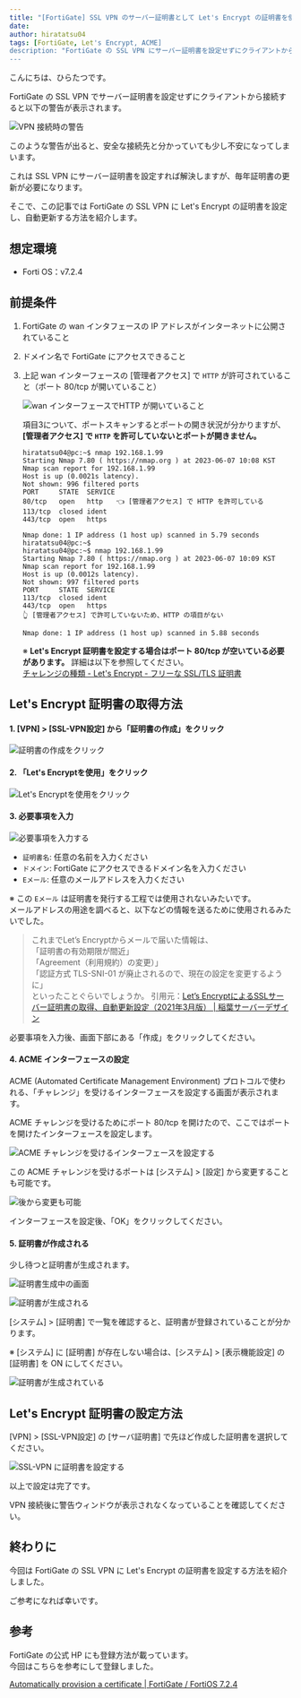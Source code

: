 ```yaml
---
title: "[FortiGate] SSL VPN のサーバー証明書として Let's Encrypt の証明書を使用する方法"
date: 
author: hiratatsu04
tags: [FortiGate, Let's Encrypt, ACME]
description: "FortiGate の SSL VPN にサーバー証明書を設定せずにクライアントから接続すると警告が出てしまいます。証明書を登録すれば解決しますが、毎年更新する必要があり手間に感じてしまいます。この記事では Let's Encrypt の証明書を設定することで、証明書を自動更新する方法を紹介します"
---
```


こんにちは、ひらたつです。

FortiGate の SSL VPN でサーバー証明書を設定せずにクライアントから接続すると以下の警告が表示されます。

![VPN 接続時の警告](images/1-error.png "VPN 接続時の警告")

このような警告が出ると、安全な接続先と分かっていても少し不安になってしまいます。

これは SSL VPN にサーバー証明書を設定すれば解決しますが、毎年証明書の更新が必要になります。

そこで、この記事では FortiGate の SSL VPN に Let's Encrypt の証明書を設定し、自動更新する方法を紹介します。

## 想定環境

- Forti OS：v7.2.4

## 前提条件

1. FortiGate の wan インタフェースの IP アドレスがインターネットに公開されていること
2. ドメイン名で FortiGate にアクセスできること
3. 上記 wan インターフェースの [管理者アクセス] で `HTTP` が許可されていること（ポート 80/tcp が開いていること）

    ![wan インターフェースで`HTTP` が開いていること](images/open-80-port.png "wan インターフェースで `HTTP` が開いていること")

    項目3について、ポートスキャンするとポートの開き状況が分かりますが、 **[管理者アクセス] で `HTTP` を許可していないとポートが開きません。**

    ```{numberLines:1}{7}
    hiratatsu04@pc:~$ nmap 192.168.1.99
    Starting Nmap 7.80 ( https://nmap.org ) at 2023-06-07 10:08 KST
    Nmap scan report for 192.168.1.99
    Host is up (0.0021s latency).
    Not shown: 996 filtered ports
    PORT     STATE  SERVICE
    80/tcp   open   http　　👈 [管理者アクセス] で HTTP を許可している
    113/tcp  closed ident
    443/tcp  open   https

    Nmap done: 1 IP address (1 host up) scanned in 5.79 seconds
    hiratatsu04@pc:~$
    hiratatsu04@pc:~$ nmap 192.168.1.99
    Starting Nmap 7.80 ( https://nmap.org ) at 2023-06-07 10:09 KST
    Nmap scan report for 192.168.1.99
    Host is up (0.0012s latency).
    Not shown: 997 filtered ports
    PORT     STATE  SERVICE
    113/tcp  closed ident
    443/tcp  open   https
    👆 [管理者アクセス] で許可していないため、HTTP の項目がない

    Nmap done: 1 IP address (1 host up) scanned in 5.88 seconds
    ```

    ※ **Let's Encrypt 証明書を設定する場合はポート 80/tcp が空いている必要があります。** 詳細は以下を参照してください。  
    [チャレンジの種類 - Let's Encrypt - フリーな SSL/TLS 証明書](https://letsencrypt.org/ja/docs/challenge-types/)


## Let's Encrypt 証明書の取得方法

#### 1. [VPN] > [SSL-VPN設定] から「証明書の作成」をクリック

![証明書の作成をクリック](images/2-make-encrypt.png "証明書の作成をクリック")

#### 2. 「Let's Encryptを使用」をクリック

![Let's Encryptを使用をクリック](images/3-select-lets-encrypt.png "Let's Encryptを使用をクリック")

#### 3. 必要事項を入力

![必要事項を入力する](images/4-input-needed-content.png "必要事項を入力する")

- `証明書名`: 任意の名前を入力ください
- `ドメイン`: FortiGate にアクセスできるドメイン名を入力ください
- `Eメール`: 任意のメールアドレスを入力ください  

※ この `Eメール` は証明書を発行する工程では使用されないみたいです。  
メールアドレスの用途を調べると、以下などの情報を送るために使用されるみたいでした。  

> これまでLet’s Encryptからメールで届いた情報は、  
> 「証明書の有効期限が間近」  
> 「Agreement（利用規約）の変更）」  
> 「認証方式 TLS-SNI-01 が廃止されるので、現在の設定を変更するように」  
> といったことぐらいでしょうか。
引用元：[Let’s EncryptによるSSLサーバー証明書の取得、自動更新設定（2021年3月版） | 稲葉サーバーデザイン](https://inaba-serverdesign.jp/blog/20210331/snap-lets-encrypt-ssl-certificate-update.html)

必要事項を入力後、画面下部にある「作成」をクリックしてください。

#### 4. ACME インターフェースの設定

ACME (Automated Certificate Management Environment) プロトコルで使われる、「チャレンジ」を受けるインターフェースを設定する画面が表示されます。

ACME チャレンジを受けるためにポート 80/tcp を開けたので、ここではポートを開けたインターフェースを設定します。

![ACME チャレンジを受けるインターフェースを設定する](images/set-acme-interface.png "ACME チャレンジを受けるインターフェースを設定する")

この ACME チャレンジを受けるポートは [システム] > [設定] から変更することも可能です。

![後から変更も可能](images/set-acme-interface-2.png "後から変更も可能")

インターフェースを設定後、「OK」をクリックしてください。

#### 5. 証明書が作成される

少し待つと証明書が生成されます。

![証明書生成中の画面](images/5-wait.png "証明書生成中の画面")

![証明書が生成される](images/6-made-enprypt.png "証明書が生成される")

[システム] > [証明書] で一覧を確認すると、証明書が登録されていることが分かります。

※ [システム] に [証明書] が存在しない場合は、[システム] > [表示機能設定] の [証明書] を ON にしてください。

![証明書が生成されている](images/7-encrypt-list.png "証明書が生成されている")

## Let's Encrypt 証明書の設定方法

[VPN] > [SSL-VPN設定] の [サーバ証明書] で先ほど作成した証明書を選択してください。

![SSL-VPN に証明書を設定する](images/8-set-vpn-encrypt.png "SSL-VPN に証明書を設定する")

以上で設定は完了です。

VPN 接続後に警告ウィンドウが表示されなくなっていることを確認してください。

## 終わりに

今回は FortiGate の SSL VPN に Let's Encrypt の証明書を設定する方法を紹介しました。

ご参考になれば幸いです。

## 参考

FortiGate の公式 HP にも登録方法が載っています。  
今回はこちらを参考にして登録しました。

[Automatically provision a certificate | FortiGate / FortiOS 7.2.4](https://docs.fortinet.com/document/fortigate/7.2.4/administration-guide/822087/automatically-provision-a-certificate)
